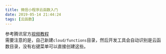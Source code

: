 ```yaml
---
title: 微信小程序云函数入门
date: 2019-05-14 21:44:24
tags: [云函数]
---
```


参考腾讯官方[视频教程][1]  
需要注意的是，自己新建`cloud/functions`目录，然后开发工具会自动识别是云函数目录，没有右键菜单可以直接创建这些。


[1]: https://cloud.tencent.com/edu/learning/learn-1296/4324

